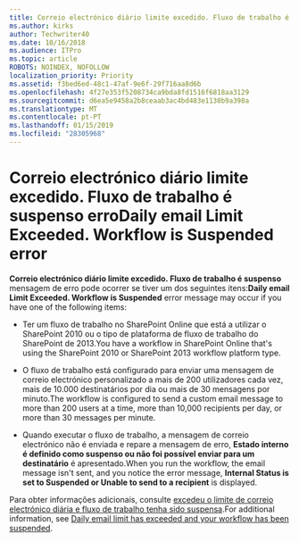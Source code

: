 ```yaml
---
title: Correio electrónico diário limite excedido. Fluxo de trabalho é suspenso erro
ms.author: kirks
author: Techwriter40
ms.date: 10/16/2018
ms.audience: ITPro
ms.topic: article
ROBOTS: NOINDEX, NOFOLLOW
localization_priority: Priority
ms.assetid: f3bed6ed-48c1-47af-9e6f-29f716aa8d6b
ms.openlocfilehash: 4f27e353f5208734ca9bda8fd1516f6818aa3129
ms.sourcegitcommit: d6ea5e9458a2b8ceaab3ac4bd483e1130b9a398a
ms.translationtype: MT
ms.contentlocale: pt-PT
ms.lasthandoff: 01/15/2019
ms.locfileid: "28305968"
---
```

# <a name="daily-email-limit-exceeded-workflow-is-suspended-error"></a><span data-ttu-id="50926-p102">Correio electrónico diário limite excedido. Fluxo de trabalho é suspenso erro</span><span class="sxs-lookup"><span data-stu-id="50926-p102">Daily email Limit Exceeded. Workflow is Suspended error</span></span>

 <span data-ttu-id="50926-105">**Correio electrónico diário limite excedido. Fluxo de trabalho é suspenso** mensagem de erro pode ocorrer se tiver um dos seguintes itens:</span><span class="sxs-lookup"><span data-stu-id="50926-105">**Daily email Limit Exceeded. Workflow is Suspended** error message may occur if you have one of the following items:</span></span> 
  
- <span data-ttu-id="50926-106">Ter um fluxo de trabalho no SharePoint Online que está a utilizar o SharePoint 2010 ou o tipo de plataforma de fluxo de trabalho do SharePoint de 2013.</span><span class="sxs-lookup"><span data-stu-id="50926-106">You have a workflow in SharePoint Online that's using the SharePoint 2010 or SharePoint 2013 workflow platform type.</span></span>
    
- <span data-ttu-id="50926-107">O fluxo de trabalho está configurado para enviar uma mensagem de correio electrónico personalizado a mais de 200 utilizadores cada vez, mais de 10.000 destinatários por dia ou mais de 30 mensagens por minuto.</span><span class="sxs-lookup"><span data-stu-id="50926-107">The workflow is configured to send a custom email message to more than 200 users at a time, more than 10,000 recipients per day, or more than 30 messages per minute.</span></span>
    
- <span data-ttu-id="50926-108">Quando executar o fluxo de trabalho, a mensagem de correio electrónico não é enviada e repare a mensagem de erro, **Estado interno é definido como suspenso ou não foi possível enviar para um destinatário** é apresentado.</span><span class="sxs-lookup"><span data-stu-id="50926-108">When you run the workflow, the email message isn't sent, and you notice the error message, **Internal Status is set to Suspended or Unable to send to a recipient** is displayed.</span></span> 
    
<span data-ttu-id="50926-109">Para obter informações adicionais, consulte [excedeu o limite de correio electrónico diária e fluxo de trabalho tenha sido suspensa](https://go.microsoft.com/fwlink/?Linkid=2031137).</span><span class="sxs-lookup"><span data-stu-id="50926-109">For additional information, see [Daily email limit has exceeded and your workflow has been suspended](https://go.microsoft.com/fwlink/?Linkid=2031137).</span></span>
  
